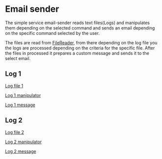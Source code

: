 # Email sender 

The simple service email-sender reads text files(Logs) and manipulates them depending on the selected command and sends an email depending on the specific command selected by the user.

The files are read from [FileReader](https://github.com/DenisBuserski/email-sender/blob/main/src/main/java/org/example/FileReader.java), from there depending on the log file you the logs are processеd depending on the criteria for the specific file. After the files in processed it prepares a custom message and sends it to the select email.




## Log 1
[Log file 1](https://github.com/DenisBuserski/email-sender/blob/main/src/main/resources/logs-1.txt)

[Log 1 manipulator](https://github.com/DenisBuserski/email-sender/blob/main/src/main/java/org/example/logmanipulator/Log1.java)

[Log 1 message](https://github.com/DenisBuserski/email-sender/blob/main/src/main/java/org/example/messagepreparation/Log1Message.java)



## Log 2
[Log file 2](https://github.com/DenisBuserski/email-sender/blob/main/src/main/resources/logs-2.txt)

[Log 2 manipulator](https://github.com/DenisBuserski/email-sender/blob/main/src/main/java/org/example/logmanipulator/Log2.java)

[Log 2 message](https://github.com/DenisBuserski/email-sender/blob/main/src/main/java/org/example/messagepreparation/Log2Message.java)
